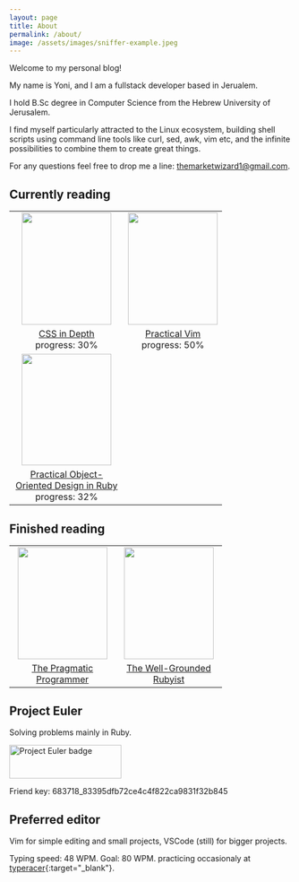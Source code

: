```yaml
---
layout: page
title: About
permalink: /about/
image: /assets/images/sniffer-example.jpeg
---
```

Welcome to my personal blog!

My name is Yoni, and I am a fullstack developer based in Jerualem.

I hold B.Sc degree in Computer Science from the Hebrew University of Jerusalem.

I find myself particularly attracted to the Linux ecosystem, building shell scripts using command line tools like curl, sed, awk, vim etc, and the infinite possibilities to combine them to
create great things.

For any questions feel free to drop me a line: themarketwizard1@gmail.com.


## Currently reading

<table style="text-align: center; border-spacing:20px; max-width: 380px">
  <tr>
    <td>
      <img
        width="159.6" height="199.6"
        class="book-cover"
        src="https://images-na.ssl-images-amazon.com/images/I/41fm+F1lc7L._SX397_BO1,204,203,200_.jpg"
      />
    </td>
    <td>
      <img  
        width="159.6" height="199.6"
        class="book-cover"
        src="https://images-na.ssl-images-amazon.com/images/I/41Uki3+V7nL._SX415_BO1,204,203,200_.jpg"
      />
    </td>
  </tr>
  <tr>
      <td>
      <a
        href="https://www.amazon.com/CSS-Depth-Keith-J-Grant/dp/1617293458"
        target="blank"
        >CSS in Depth</a
      >
	    <div> progress: 30%</div>
    </td>
    <td>
      <a
        href="https://www.amazon.com/Practical-Vim-Edit-Speed-Thought/dp/1680501275/ref=sr_1_1?crid=1I28TO08V3UKJ&keywords=practical+vim&qid=1642775788&sprefix=practical+vim%2Caps%2C223&sr=8-1"
        target="blank"
        >Practical Vim</a
      >
	    <div>progress: 50%</div>
    </td>
  </tr>
  <tr>
    <td>
      <img
        width="159.6" height="199.6"
        class="book-cover"
        src="https://images-na.ssl-images-amazon.com/images/I/51vkmxCfmRL._SX381_BO1,204,203,200_.jpg"
      />
    </td>
  </tr>
   <tr>
    <td>
      <a
        href="https://www.amazon.com/Mastering-Bitcoin-Programming-Open-Blockchain-ebook/dp/B071K7FCD4"
        target="blank"
        >Practical Object-Oriented Design in Ruby</a
      >
	    <div> progress: 32%</div>
    </td>
  </tr>

  
</table>

## Finished reading

<table style="text-align: center; border-spacing:20px; max-width: 380px">
      <tr>
        <td>
          <img
            width="159.6" height="199.6"
            class="book-cover"
            src="	https://images-na.ssl-images-amazon.com/images/I/51dxkfagmwL._SX380_BO1,204,203,200_.jpg"
          />
        </td>
        <td>
          <img
            width="159.6" height="199.6"
            class="book-cover"
            src="https://images-na.ssl-images-amazon.com/images/I/415V5GEzUVL._SX397_BO1,204,203,200_.jpg"
          />
      </td>
      </tr>
      <tr>
        <td>
          <a
            href="https://www.amazon.com/Pragmatic-Programmer-journey-mastery-Anniversary/dp/0135957052/ref=sr_1_1?keywords=pragmatic+programmer&qid=1642778471&sprefix=pragmatic+%2Caps%2C195&sr=8-1"
            target="blank"
            >The Pragmatic Programmer</a
          >
        </td>
        <td>
          <a
            href="https://www.amazon.com/Well-Grounded-Rubyist-David-Black/dp/1617295213/ref=sr_1_1?keywords=the+well+grounded+rubyist&qid=1642778315&sprefix=the+well+grou%2Caps%2C312&sr=8-1"
            target="blank"
            >The Well-Grounded Rubyist</a>
        </td>
      </tr>
    </table>



## Project Euler

Solving problems mainly in Ruby.

<img src="https://projecteuler.net/profile/YoniA.png" alt="Project Euler badge" width="200" height="60">

Friend key: 683718_83395dfb72ce4c4f822ca9831f32b845

## Preferred editor

Vim for simple editing and small projects, VSCode (still) for bigger projects.

Typing speed: 48 WPM. Goal: 80 WPM. practicing occasionaly at [typeracer](https://play.typeracer.com/){:target="_blank"}. 

